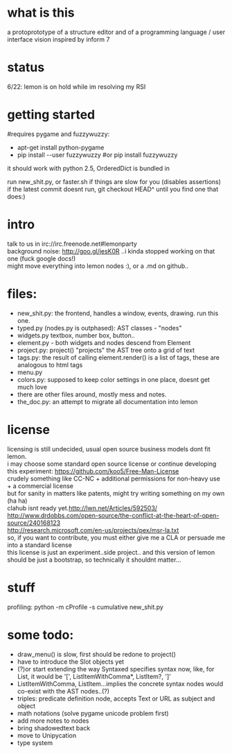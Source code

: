 what is this
===
a protoprototype of a structure editor and of a programming language / user interface vision inspired by inform 7



status
===
6/22: lemon is on hold while im resolving my RSI




getting started
===
\#requires pygame and fuzzywuzzy:

* apt-get install python-pygame
* pip install --user fuzzywuzzy #or pip install fuzzywuzzy

it should work with python 2.5, OrderedDict is bundled in

run new_shit.py, or faster.sh if things are slow for you (disables assertions)    
if the latest commit doesnt run, git checkout HEAD^ until you find one that does:)




intro
===
talk to us in irc://irc.freenode.net#lemonparty  
background noise:  http://goo.gl/jesK0R ..i kinda stopped working on that one (fuck google docs!)  
might move everything into lemon nodes :), or a .md on github..  



files:
===
* new_shit.py: the frontend, handles a window, events, drawing. run this one.
* typed.py (nodes.py is outphased): AST classes - "nodes"
* widgets.py textbox, number box, button..
* element.py - both widgets and nodes descend from Element
* project.py: project() "projects" the AST tree onto a grid of text
* tags.py: the result of calling element.render() is a list of tags, these are analogous to html tags
* menu.py
* colors.py: supposed to keep color settings in one place, doesnt get much love
* there are other files around, mostly mess and notes. 
* the_doc.py: an attempt to migrate all documentation into lemon



license
===
licensing is still undecided, usual open source business models dont fit lemon.  
i may choose some standard open source license or continue developing this experiment: <https://github.com/koo5/Free-Man-License>  
crudely something like CC-NC + additional permissions for non-heavy use +  a commercial license  
but for sanity in matters like patents, might try writing something on my own (ha ha)  
clahub isnt ready yet.http://lwn.net/Articles/592503/  
http://www.drdobbs.com/open-source/the-conflict-at-the-heart-of-open-source/240168123  
http://research.microsoft.com/en-us/projects/pex/msr-la.txt  
so, if you want to contribute, you must either give me a CLA or persuade me into a standard license  
this license is just an experiment..side project.. and this version of lemon should be just a bootstrap, so technically it shouldnt matter...



stuff
===
profiling:
python -m cProfile -s cumulative  new_shit.py 




some todo:
===
* draw_menu() is slow, first should be redone to project()
* have to introduce the Slot objects yet
* (?)or start extending the way Syntaxed specifies syntax now, like, for List, it would be '[', ListItemWithComma*, ListItem?, ']'
* ListItemWithComma, ListItem...implies the concrete syntax nodes would co-exist with the AST nodes..(?)
* triples: predicate definition node, accepts Text or URL as subject and object
* math notations (solve pygame unicode problem first)
* add more notes to nodes
* bring shadowedtext back
* move to Unipycation
* type system
